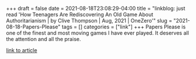+++draft = falsedate = 2021-08-18T23:08:29-04:00title = "linkblog: just read 'How Teenagers Are Rediscovering An Old Game About Authoritarianism | by Clive Thompson | Aug, 2021 | OneZero'"slug = "2021-08-18-Papers-Please"tags = []categories = ["link"]+++Papers Please is one of the finest and most moving games I have ever played. It deserves all the attention and all the praise. [link to article](https://onezero.medium.com/how-teenagers-are-rediscovering-an-old-game-about-authoritarianism-8346d7b7c295)